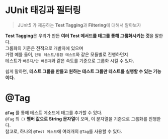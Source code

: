 # JUnit 태깅과 필터링   
> JUnit5 가 제공하는 **Test Tagging**과 **Filtering**에 대해서 알아보자   
    
**Test Tagging**은 우리가 만든 **여러 Test 메서드를 태그를 통해 그룹화시키는 것**을 말한다.  
그룹화의 기준은 전적으로 개발자에 있으며   
가령 예를 들어, `단위 테스트/통합 테스트`와 같은 모듈별로 진행하던지      
테스트가 `빠른지/안 빠른지`와 같은 속도를 기준으로 그룹화 시킬 수 있다.     
         
쉽게 말하면, **테스트 그룹을 만들고 원하는 테스트 그룹만 테스트를 실행할 수 있는 기능이다.**            
   
# @Tag        
**`@Tag`** 를 통해 테스트 메소드에 태그를 추가할 수 있다.        
`@Tag` 의 `()` **멤버 값으로 String 문자열**이 오며, 이 문자열을 기준으로 그룹화를 진행한다.        
참고로, 하나의 `@Test 메소드`에 여러개의 `@Tag`를 사용할 수 있다.           

```java
```

